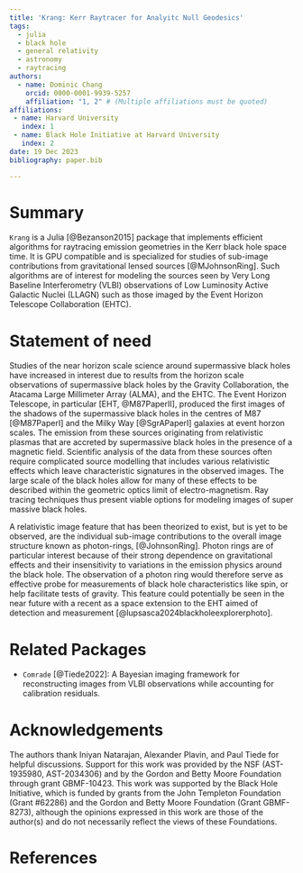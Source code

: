 ```yaml
---
title: 'Krang: Kerr Raytracer for Analyitc Null Geodesics'
tags:
  - julia
  - black hole 
  - general relativity
  - astronomy
  - raytracing
authors:
  - name: Dominic Chang
    orcid: 0000-0001-9939-5257
    affiliation: "1, 2" # (Multiple affiliations must be quoted)
affiliations:
 - name: Harvard University
   index: 1
 - name: Black Hole Initiative at Harvard University
   index: 2
date: 19 Dec 2023
bibliography: paper.bib

---
```


# Summary
`Krang` is a Julia [@Bezanson2015] package that implements efficient algorithms for raytracing emission geometries in the Kerr black hole space time.
It is GPU compatible and is specialized for studies of sub-image contributions from gravitational lensed sources [@MJohnsonRing]. 
Such algorithms are of interest for modeling the sources seen by Very Long Baseline Interferometry (VLBI) observations of Low Luminosity Active Galactic Nuclei (LLAGN) such as those imaged by the Event Horizon Telescope Collaboration (EHTC).

[^1]: https://julialang.org

# Statement of need

Studies of the near horizon scale science around supermassive black holes have increased in interest due to results from the horizon scale observations of supermassive black holes by the Gravity Collaboration, the Atacama Large Millimeter Array (ALMA), and the EHTC.
The Event Horizon Telescope, in particular [EHT, @M87PaperII], produced the first images of the shadows of the supermassive black holes in the centres of M87 [@M87PaperI] and the Milky Way [@SgrAPaperI] galaxies at event horzon scales.
The emission from these sources originating from relativistic plasmas that are accreted by supermassive black holes in the presence of a magnetic field.
Scientific analysis of the data from these sources often require complicated source modelling that includes various relativistic effects which leave characteristic signatures in the observed images.
The large scale of the black holes allow for many of these effects to be described within the geometric optics limit of electro-magnetism. Ray tracing techniques thus present viable options for modeling images of super massive black holes.

A relativistic image feature that has been theorized to exist, but is yet to be observed, are the individual sub-image contributions to the overall image structure known as photon-rings, [@JohnsonRing].
Photon rings are of particular interest because of their strong dependence on gravitational effects and their insensitivity to variations in the emission physics around the black hole.
The observation of a photon ring would therefore serve as effective probe for measurements of black hole characteristics like spin, or help facilitate tests of gravity.
This feature could potentially be seen in the near future with a recent as a space extension to the EHT aimed of detection and measurement [@lupsasca2024blackholeexplorerphoto].


# Related Packages
- `Comrade` [@Tiede2022]: A Bayesian imaging framework for reconstructing images from VLBI observations while accounting for calibration residuals.

# Acknowledgements
The authors thank Iniyan Natarajan, Alexander Plavin, and Paul Tiede for helpful discussions. Support for this work was provided by the NSF (AST-1935980, AST-2034306) and by the Gordon and Betty Moore Foundation through grant GBMF-10423. This work was supported by the Black Hole Initiative, which is funded by grants from the John Templeton Foundation (Grant #62286) and the Gordon and Betty Moore Foundation (Grant GBMF-8273), although the opinions expressed in this work are those of the author(s) and do not necessarily reflect the views of these Foundations.

# References